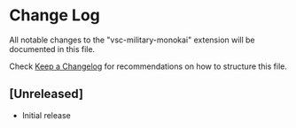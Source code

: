 # Change Log
All notable changes to the "vsc-military-monokai" extension will be documented in this file.

Check [Keep a Changelog](http://keepachangelog.com/) for recommendations on how to structure this file.

## [Unreleased]
- Initial release
